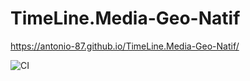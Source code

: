 # TimeLine.Media-Geo-Natif


https://antonio-87.github.io/TimeLine.Media-Geo-Natif/

![CI](https://github.com/Antonio-87/TimeLine.Media-Geo-Natif/actions/workflows/web.yml/badge.svg)
